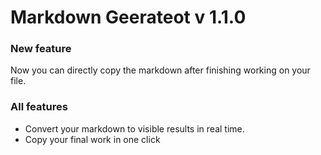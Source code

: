 # Markdown Geerateot v 1.1.0

### **New feature**
Now you can directly copy the markdown after finishing working on your file.

### **All features**
* Convert your markdown to visible results in real time.
* Copy your final work in one click

